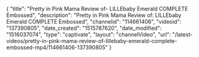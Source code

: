 {
    "title": "Pretty in Pink Mama Review of- LILLEbaby Emerald COMPLETE Embossed",
    "description": "Pretty in Pink Mama Review of: LILLEbaby Emerald COMPLETE Embossed",
    "channelid": "114661406",
    "videoid": "137390805",
    "date_created": "1515787620",
    "date_modified": "1516037074",
    "type": "captivate",
    "layout": "channelVideo",
    "url": "\/latest-videos\/pretty-in-pink-mama-review-of-lillebaby-emerald-complete-embossed-mp4\/114661406-137390805"
}